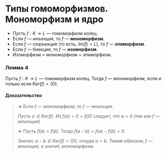 # Типы гомоморфизмов. Мономорфизм и ядро

+ Пусть $f : K \to L$ — гомоморфизм колец.
+ Если $f$ — инъекция, то $f$ — **мономорфизм**.
+ Если $f$ — сюръекция (то есть, $Im(f) = L$), то $f$ — **эпиморфизм**.
+ Если $f$ — биекция, то $f$ — **изоморфизм**.
+ Изоморфизм = мономорфизм + эпиморфизм.

### **Лемма 4**

Пусть $f : K \to L$ — гомоморфизм колец.
Тогда $f$ — мономорфизм, если и только если $Ker(f) = \{ 0 \}$.

#### **Доказательство**

> *⇒* Если $f$ — мономорфизм, то $f$ — инъекция.
>
> *Пусть $a \in Ker(f)$. Из $f(a) = 0 = f(0)$ следует, что $a = 0$ (так как $f$ — инъекция).*

> *⇐* Пусть $f(a) = f(b)$. Тогда $f(a - b) = f(a) - f(b) = 0$.
>
> *Значит, $a - b \in Ker(f) = \{ 0 \}$, откуда $a = b$. Таким образом, $f$ — инъекция, а значит, мономорфизм.*

